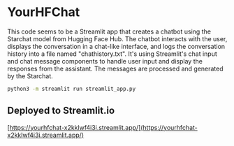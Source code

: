 # YourHFChat

This code seems to be a Streamlit app that creates a chatbot using the Starchat model from Hugging Face Hub. The chatbot interacts with the user, displays the conversation in a chat-like interface, and logs the conversation history into a file named "chathistory.txt". It's using Streamlit's chat input and chat message components to handle user input and display the responses from the assistant. The messages are processed and generated by the Starchat.  

```sh
python3 -m streamlit run streamlit_app.py  
```

## Deployed to Streamlit.io

[https://yourhfchat-x2kklwf4i3i.streamlit.app/](https://yourhfchat-x2kklwf4i3i.streamlit.app/)

